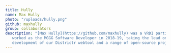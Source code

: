 ```yaml
---
title: Hully
name: Max Hully
photo: "/uploads/hully.png"
github: maxhully
group: collaborators
description: "[Max Hully](https://github.com/maxhully) was a VRDI participant in 2018 and 
   worked as the MGGG Software Developer in 2018-19, taking the lead on the initiation and 
   development of our Districtr webtool and a range of open-source projects.\n"
---
```



